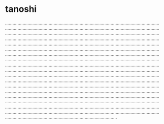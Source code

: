 # tanoshi
..................................................................................................................................................................................................................................................................................................................................................................................................................................................................................................................................................................................................................................................................................................................................................................................................................................................................................................................................................................................................................................................................................................................................................................................................................................................................................................................................................................................................................................................................................................................................................................................................................................................................................................................................................................................................................................................................................................................................................................................................................................................................................................................................................................................................................................................................................................................................................................................................................